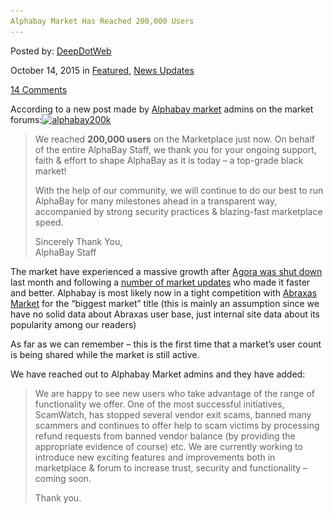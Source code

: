 ```yaml
---
Alphabay Market Has Reached 200,000 Users
---
```

<article class="post-listing post-11775 post type-post status-publish format-standard has-post-thumbnail hentry  tag-901 tag-alphabay tag-reached tag-users">
    
<div class="post-inner">
    
    
    
<span>Posted by: <a href="https://www.deepdotweb.com/author/admin/" title="">DeepDotWeb </a></span>
    
    
<span>October 14, 2015</span>
<span>in <a href="https://www.deepdotweb.com/category/deepdot-news/" rel="category tag">Featured</a>, <a href="https://www.deepdotweb.com/category/news-updates/" rel="category tag">News Updates</a></span>
    
<span><a href="https://www.deepdotweb.com/2015/10/14/alphabay-market-has-reached-200000-users/#comments">14 Comments</a></span>
</p>    
<div class="entry">
    
<p>According to a new post made by <a href="http://www.deepdotweb.com/marketplace-directory/listing/alphabay">Alphabay market</a> admins on the market forums:<a href="/imgs/2015/10/alphabay200k.png"><img class="aligncenter size-full wp-image-11781" src="/imgs/2015/10/alphabay200k.png" alt="alphabay200k" width="882" height="175" srcset="/imgs/2015/10/alphabay200k.png 882w, /imgs/2015/10/alphabay200k-300x60.png 300w" sizes="(max-width: 882px) 100vw, 882px" /></a></p>
<blockquote><p>We reached <b>200,000 users</b> on the Marketplace just now. On behalf of the entire AlphaBay Staff, we thank you for your ongoing support, faith &amp; effort to shape AlphaBay as it is today &#8211; a top-grade black market!</p>
<p>With the help of our community, we will continue to do our best to run AlphaBay for many milestones ahead in a transparent way, accompanied by strong security practices &amp; blazing-fast marketplace speed.</p>
<p>Sincerely Thank You,<br />
    AlphaBay Staff</p></blockquote>
<p>The market have experienced a massive growth after <a href="https://www.deepdotweb.com/2015/08/26/agora-market-to-pause-operations-finish-your-orders-and-withdraw-money/">Agora was shut down</a> last month and following a <a href="https://www.deepdotweb.com/tag/alphabay">number of market updates</a> who made it faster and better. Alphabay is most likely now in a tight competition with <a href="http://www.deepdotweb.com/marketplace-directory/listing/abraxas-market">Abraxas Market</a> for the &#8220;biggest market&#8221; title (this is mainly an assumption since we have no solid data about Abraxas user base, just internal site data about its popularity among our readers)</p>
<p>As far as we can remember &#8211; this is the first time that a market&#8217;s user count is being shared while the market is still active.</p>
<p>We have reached out to Alphabay Market admins and they have added:</p>
<blockquote><p>We are happy to see new users who take advantage of the range of functionality we offer. One of the most successful initiatives, ScamWatch, has stopped several vendor exit scams, banned many scammers and continues to offer help to scam victims by processing refund requests from banned vendor balance (by providing the appropriate evidence of course) etc. We are currently working to introduce new exciting features and improvements both in marketplace &amp; forum to increase trust, security and functionality &#8211; coming soon.</p>
<p>Thank you.</p></blockquote>
    
    
</div><!-- .entry /-->
<span style="display:none"><a href="https://www.deepdotweb.com/tag/200000/" rel="tag">200000</a> <a href="https://www.deepdotweb.com/tag/alphabay/" rel="tag">alphabay</a> <a href="https://www.deepdotweb.com/tag/reached/" rel="tag">reached</a> <a href="https://www.deepdotweb.com/tag/users/" rel="tag">users</a></span>				<span style="display:none" class="updated">2015-10-14
    
    
</div><!-- .post-inner -->
</article><!-- .post-listing -->

